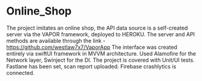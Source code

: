 # Online_Shop

The project imitates an online shop, the API data source is a self-created server via the VAPOR framework, deployed to HEROKU.
The server and API methods are available through the link - https://github.com/westlaw7x7/VaporApp
The interface was created entirely via swiftUI framework in MVVM architecture. 
Used Alamofire for the Network layer, Swinject for the DI.
The project is covered with Unit/UI tests.
Fastlane has been set, scan report uploaded.
Firebase crashlytics is connected.
